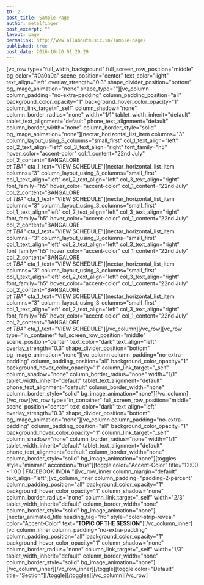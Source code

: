 ```yaml
---
ID: 2
post_title: Sample Page
author: metalfinger
post_excerpt: ""
layout: page
permalink: http://www.allaboutmusic.in/sample-page/
published: true
post_date: 2016-10-20 01:29:29
---
```

<p>[vc_row type="full_width_background" full_screen_row_position="middle" bg_color="#0a0a0a" scene_position="center" text_color="light" text_align="left" overlay_strength="0.3" shape_divider_position="bottom" bg_image_animation="none" shape_type=""][vc_column column_padding="no-extra-padding" column_padding_position="all" background_color_opacity="1" background_hover_color_opacity="1" column_link_target="_self" column_shadow="none" column_border_radius="none" width="1/1" tablet_width_inherit="default" tablet_text_alignment="default" phone_text_alignment="default" column_border_width="none" column_border_style="solid" bg_image_animation="none"][nectar_horizontal_list_item columns="3" column_layout_using_3_columns="small_first" col_1_text_align="left" col_2_text_align="left" col_3_text_align="right" font_family="h5" hover_color="accent-color" col_1_content="22nd July" col_2_content="BANGALORE</br><i>at TBA</i>" cta_1_text="VIEW SCHEDULE"][nectar_horizontal_list_item columns="3" column_layout_using_3_columns="small_first" col_1_text_align="left" col_2_text_align="left" col_3_text_align="right" font_family="h5" hover_color="accent-color" col_1_content="22nd July" col_2_content="BANGALORE</br><i>at TBA</i>" cta_1_text="VIEW SCHEDULE"][nectar_horizontal_list_item columns="3" column_layout_using_3_columns="small_first" col_1_text_align="left" col_2_text_align="left" col_3_text_align="right" font_family="h5" hover_color="accent-color" col_1_content="22nd July" col_2_content="BANGALORE</br><i>at TBA</i>" cta_1_text="VIEW SCHEDULE"][nectar_horizontal_list_item columns="3" column_layout_using_3_columns="small_first" col_1_text_align="left" col_2_text_align="left" col_3_text_align="right" font_family="h5" hover_color="accent-color" col_1_content="22nd July" col_2_content="BANGALORE</br><i>at TBA</i>" cta_1_text="VIEW SCHEDULE"][nectar_horizontal_list_item columns="3" column_layout_using_3_columns="small_first" col_1_text_align="left" col_2_text_align="left" col_3_text_align="right" font_family="h5" hover_color="accent-color" col_1_content="22nd July" col_2_content="BANGALORE</br><i>at TBA</i>" cta_1_text="VIEW SCHEDULE"][nectar_horizontal_list_item columns="3" column_layout_using_3_columns="small_first" col_1_text_align="left" col_2_text_align="left" col_3_text_align="right" font_family="h5" hover_color="accent-color" col_1_content="22nd July" col_2_content="BANGALORE</br><i>at TBA</i>" cta_1_text="VIEW SCHEDULE"][/vc_column][/vc_row][vc_row type="in_container" full_screen_row_position="middle" scene_position="center" text_color="dark" text_align="left" overlay_strength="0.3" shape_divider_position="bottom" bg_image_animation="none"][vc_column column_padding="no-extra-padding" column_padding_position="all" background_color_opacity="1" background_hover_color_opacity="1" column_link_target="_self" column_shadow="none" column_border_radius="none" width="1/1" tablet_width_inherit="default" tablet_text_alignment="default" phone_text_alignment="default" column_border_width="none" column_border_style="solid" bg_image_animation="none"][/vc_column][/vc_row][vc_row type="in_container" full_screen_row_position="middle" scene_position="center" text_color="dark" text_align="left" overlay_strength="0.3" shape_divider_position="bottom" bg_image_animation="none"][vc_column column_padding="no-extra-padding" column_padding_position="all" background_color_opacity="1" background_hover_color_opacity="1" column_link_target="_self" column_shadow="none" column_border_radius="none" width="1/1" tablet_width_inherit="default" tablet_text_alignment="default" phone_text_alignment="default" column_border_width="none" column_border_style="solid" bg_image_animation="none"][toggles style="minimal" accordion="true"][toggle color="Accent-Color" title="12:00 - 1:00    |    FACEBOOK INDIA   "][vc_row_inner column_margin="default" text_align="left"][vc_column_inner column_padding="padding-2-percent" column_padding_position="all" background_color_opacity="1" background_hover_color_opacity="1" column_shadow="none" column_border_radius="none" column_link_target="_self" width="2/3" tablet_width_inherit="default" column_border_width="none" column_border_style="solid" bg_image_animation="none"][nectar_animated_title heading_tag="h6" style="color-strip-reveal" color="Accent-Color" text="<b>TOPIC OF THE SESSION</b>"][/vc_column_inner][vc_column_inner column_padding="no-extra-padding" column_padding_position="all" background_color_opacity="1" background_hover_color_opacity="1" column_shadow="none" column_border_radius="none" column_link_target="_self" width="1/3" tablet_width_inherit="default" column_border_width="none" column_border_style="solid" bg_image_animation="none"][/vc_column_inner][/vc_row_inner][/toggle][toggle color="Default" title="Section"][/toggle][/toggles][/vc_column][/vc_row]</p>